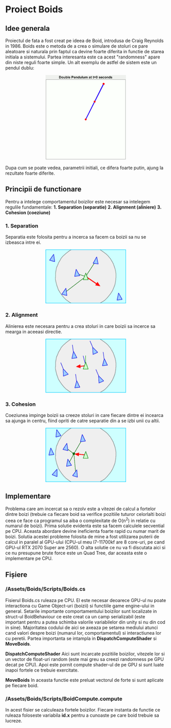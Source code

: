 # Proiect Boids

## Idee generala

Proiectul de fata a fost creat pe ideea de Boid, introdusa de Craig Reynolds in 1986. Boids este o metoda de a crea o simulare de stoluri ce pare aleatoare si naturala prin faptul ca devine foarte diferita in functie de starea initiala a sistemului. Partea interesanta este ca acest "randomness" apare din niste reguli foarte simple. Un alt exemplu de astfel de sistem este un pendul dublu:
<div style="text-align: center">
    <img src="Demonstrating_Chaos_with_a_Double_Pendulum.gif" style="width:50%"></img>
</div>

Dupa cum se poate vedea, parametrii initiali, ce difera foarte putin, ajung la rezultate foarte diferite.

## Principii de functionare

Pentru a intelege comportamentul boizilor este necesar sa intelegem regulile fundamentale:
**1. Separation (separatie)**
**2. Alignment (aliniere)**
**3. Cohesion (coeziune)**

### 1. Separation

Separatia este folosita pentru a incerca sa facem ca boizii sa nu se izbeasca intre ei.

<div style="text-align: center">
    <img src="Rule_separation.gif" style="width:50%"></img>
</div>

### 2. Alignment

Alinierea este necesara pentru a crea stoluri in care boizii sa incerce sa mearga in aceeasi directie.

<div style="text-align: center">
    <img src="Rule_alignment.gif" style="width:50%"></img>
</div>

### 3. Cohesion

Coeziunea impinge boizii sa creeze stoluri in care fiecare dintre ei incearca sa ajunga in centru, fiind opriti de catre separatie din a se izbi unii cu altii.

<div style="text-align: center">
    <img src="Rule_cohesion.gif" style="width:50%"></img>
</div>

## Implementare

Problema care am incercat sa o rezolv este a vitezei de calcul a fortelor dintre boizi (trebuie ca fiecare boid sa verifice pozitiile tuturor celorlalti boizi ceea ce face ca programul sa aiba o complexitate de O(n<sup>2</sup>) in relatie cu numarul de boizi). Prima solutie evidenta este sa facem calculele secvential pe CPU. Aceasta abordare devine ineficienta foarte rapid cu numar marit de boizi. Solutia acestei probleme folosita de mine a fost utilizarea puterii de calcul in paralel al GPU-ului (CPU-ul meu I7-11700kf are 8 core-uri, pe cand GPU-ul RTX 2070 Super are 2560). O alta solutie ce nu va fi discutata aici si ce nu presupune brute force este un Quad Tree, dar aceasta este o implementare pe CPU.

## Fișiere

### /Assets/Boids/Scripts/Boids.cs

Fisierul Boids.cs ruleaza pe CPU. El este necesar deoarece GPU-ul nu poate interactiona cu Game Object-uri (boizii) si functiile game engine-ului in general. Setarile importante comportamentului boizilor sunt localizate in struct-ul BoidBehaviour ce este creat ca un camp serializabil (este important pentru a putea schimba valorile variabilelor din unity si nu din cod in sine). Majoritatea codului de aici se axeaza pe setarea mediului atunci cand valori despre boizi (numarul lor, comportamentul) si interactiunea lor cu peretii. Partea importanta se intampla in **DispatchComputeShader** si **MoveBoids**.

**DispatchComputeShader**
Aici sunt incarcate pozitiile boizilor, vitezele lor si un vector de float-uri random (este mai greu sa creezi randomness pe GPU decat pe CPU). Apoi este pornit compute shader-ul de pe GPU si sunt luate inapoi fortele ce trebuie exercitate.

**MoveBoids**
In aceasta functie este preluat vectorul de forte si sunt aplicate pe fiecare boid.

### /Assets/Boids/Scripts/BoidCompute.compute

In acest fisier se calculeaza fortele boizilor. Fiecare instanta de functie ce ruleaza foloseste variabila **id.x** pentru a cunoaste pe care boid trebuie sa lucreze.
